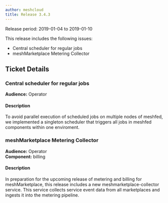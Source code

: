 ```yaml
---
author: meshcloud
title: Release 3.4.3
---
```


Release period: 2019-01-04 to 2019-01-10

This release includes the following issues:
* Central scheduler for regular jobs
* meshMarketplace Metering Collector
<!--truncate-->

## Ticket Details
### Central scheduler for regular jobs
**Audience:** Operator<br>

#### Description
To avoid parallel execution of scheduled jobs on multiple nodes of meshfed, we implemented a singleton scheduler that triggers all jobs in meshfed components within one enviroment.

### meshMarketplace Metering Collector
**Audience:** Operator<br>**Component:** billing


#### Description
In preparation for the upcoming release of metering and billing for meshMarketplace, this release includes a new 
meshmarketplace-collector service. This service collects service event data from all marketplaces and ingests 
it into the metering pipeline.

